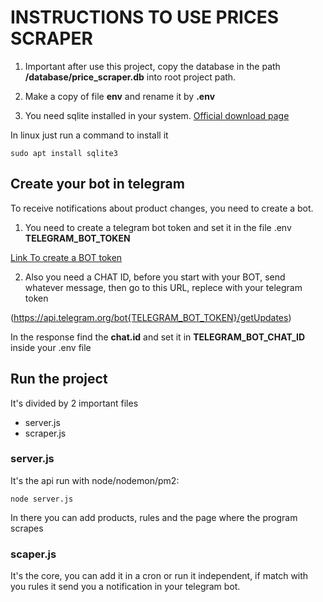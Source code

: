 # INSTRUCTIONS TO USE PRICES SCRAPER

1. Important after use this project, copy the database in the path **/database/price_scraper.db** into root project path.

2. Make a copy of file **env** and rename it by **.env**

3. You need sqlite installed in your system. [Official download page](https://www.sqlite.org/download.html)

In linux just run a command to install it
```
sudo apt install sqlite3
```

## Create your bot in telegram
To receive notifications about product changes, you need to create a bot.

1. You need to create a telegram bot token and set it in the file .env **TELEGRAM_BOT_TOKEN**

[Link To create a BOT token](https://github.com/yagop/node-telegram-bot-api/blob/master/doc/tutorials.md)

2. Also you need a CHAT ID, before you start with your BOT, send whatever message, then go to this URL, replece with your telegram token

(https://api.telegram.org/bot{TELEGRAM_BOT_TOKEN}/getUpdates)

In the response find the **chat.id** and set it in **TELEGRAM_BOT_CHAT_ID** inside your .env file

## Run the project

It's divided by 2 important files

- server.js
- scraper.js

### server.js

It's the api run with node/nodemon/pm2:

```
node server.js
```

In there you can add products, rules and the page where the program scrapes

### scaper.js

It's the core, you can add it in a cron or run it independent, if match with you rules it send you a notification in your telegram bot.
